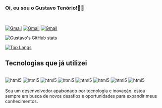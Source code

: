 ### Oi, eu sou o Gustavo Tenório!👋🏽

<div style="display: inline_block"><br/>

[![Gmail](https://img.shields.io/badge/Gmail-D14836?style=for-the-badge&logo=gmail&logoColor=white)](mailto:gustavobarros.tenorio@gmail.com) 
[![Gmail](https://img.shields.io/badge/WhatsApp-25D366?style=for-the-badge&logo=whatsapp&logoColor=white)](https://api.whatsapp.com/send?phone=11999977069) [![Gmail](https://img.shields.io/badge/LinkedIn-0077B5?style=for-the-badge&logo=linkedin&logoColor=white)](www.linkedin.com/in/gustavo-tenório-27a30721a) 

</div>

![Gustavo's GitHub stats](https://github-readme-stats.vercel.app/api?username=gustavotenorio26062005&show_icons=true&theme=tokyonight)

[![Top Langs](https://github-readme-stats.vercel.app/api/top-langs/?username=anuraghazra)](https://github.com/anuraghazra/github-readme-stats)
## Tecnologias que já utilizei

<div style="display: inline_block"><br/>
    <img align="" alt="html5" src="https://img.shields.io/badge/HTML5-E34F26?style=for-the-badge&logo=html5&logoColor=white"/>
    <img align="" alt="html5" src="https://img.shields.io/badge/CSS3-1572B6?style=for-the-badge&logo=css3&logoColor=white"/>
    <img align="" alt="html5" src="https://img.shields.io/badge/Python-14354C?style=for-the-badge&logo=python&logoColor=white"/>
    <img align="" alt="html5" src="https://img.shields.io/badge/C-00599C?style=for-the-badge&logo=c&logoColor=white"/>
    <img align="" alt="html5" src="https://img.shields.io/badge/Flutter-02569B?style=for-the-badge&logo=flutter&logoColor=white"/>
    <img align="" alt="html5" src="https://img.shields.io/badge/MySQL-00000F?style=for-the-badge&logo=mysql&logoColor=white"/>
    <img align="" alt="html5" src="https://img.shields.io/badge/Microsoft_Office-D83B01?style=for-the-badge&logo=microsoft-office&logoColor=white"/>
    <img align="" alt="html5" src="https://img.shields.io/badge/JavaScript-323330?style=for-the-badge&logo=javascript&logoColor=F7DF1E"/>

</div><br/>
Sou um desenvolvedor apaixonado por tecnologia e inovação. estou sempre em busca de novos desafios e oportunidades para expandir meus conhecimentos.

